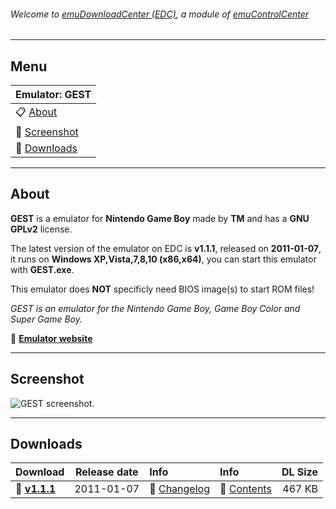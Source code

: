 ###### Welcome to [emuDownloadCenter (EDC)](https://github.com/PhoenixInteractiveNL/emuDownloadCenter/wiki/), a module of [emuControlCenter](https://github.com/PhoenixInteractiveNL/emuControlCenter/wiki/)
***
## Menu
| **Emulator: GEST** |
|:---------|
| :clipboard: [About](#about) |
| :sunrise: [Screenshot](#screenshot) |
| :floppy_disk: [Downloads](#downloads) |
***
## About
**GEST** is a emulator for **Nintendo Game Boy** made by **TM** and has a **GNU GPLv2** license.

The latest version of the emulator on EDC is **v1.1.1**, released on **2011-01-07**, it runs on **Windows XP,Vista,7,8,10 (x86,x64)**, you can start this emulator with **GEST.exe**.

This emulator does **NOT** specificly need BIOS image(s) to start ROM files!

_GEST is an emulator for the Nintendo Game Boy, Game Boy Color and Super Game Boy._

:link: [**Emulator website**](http://koti.mbnet.fi/gest_emu/)
***
## Screenshot
![](https://raw.githubusercontent.com/PhoenixInteractiveNL/emuDownloadCenter/master/hooks/gest/screen.jpg "GEST screenshot.")
***
## Downloads
| Download | Release date  | Info       | Info       | DL Size    |
|:---------|:-------------:|:-----------|:-----------|-----------:|
| :floppy_disk: [**v1.1.1**](https://github.com/PhoenixInteractiveNL/edc-repo0003/raw/master/gest/1.1.1.7z) | 2011-01-07 | :page_facing_up: [Changelog](https://github.com/PhoenixInteractiveNL/edc-repo0003/blob/master/gest/1.1.1_changelog.txt) | :mag_right: [Contents](https://github.com/PhoenixInteractiveNL/edc-repo0003/blob/master/gest/1.1.1_contents.txt) | 467 KB |
